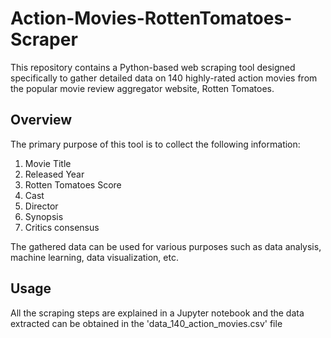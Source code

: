 # Action-Movies-RottenTomatoes-Scraper

This repository contains a Python-based web scraping tool designed specifically to gather detailed data on 140 highly-rated action movies from the popular movie review aggregator website, Rotten Tomatoes.

## Overview

The primary purpose of this tool is to collect the following information:

1. Movie Title
2. Released Year
3. Rotten Tomatoes Score
4. Cast
5. Director
6. Synopsis
7. Critics consensus

The gathered data can be used for various purposes such as data analysis, machine learning, data visualization, etc.

## Usage

All the scraping steps are explained in a Jupyter notebook and the data extracted can be obtained in the 'data_140_action_movies.csv' file 
